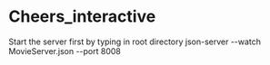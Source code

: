 # Cheers_interactive
Start the server first by typing in root directory 
json-server --watch MovieServer.json --port 8008
